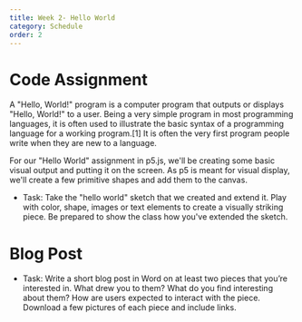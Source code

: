 ```yaml
---
title: Week 2- Hello World
category: Schedule
order: 2
---
```


# Code Assignment
A "Hello, World!" program is a computer program that outputs or displays "Hello, World!" to a user. Being a very simple program in most programming languages, it is often used to illustrate the basic syntax of a programming language for a working program.[1] It is often the very first program people write when they are new to a language.

For our "Hello World" assignment in p5.js, we'll be creating some basic visual output and putting it on the screen. As p5 is meant for  visual display, we'll create a few primitive shapes and add them to the canvas. 

  * Task: Take the "hello world" sketch that we created and extend it. Play with color, shape, images or text elements to create a visually striking piece. Be prepared to show the class how you've extended the sketch.

# Blog Post
  * Task: Write a short blog post in Word on at least two pieces that you’re interested in. What drew you to them? What do you find interesting about them? How are users expected to interact with the piece. Download a few pictures of each piece and include links. 


